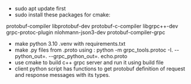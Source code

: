 - sudo apt update first
- sudo install these packages for cmake:

protobuf-compiler 
libprotobuf-dev
protobuf-c-compiler
libgrpc++-dev
grpc-protoc-plugin
nlohmann-json3-dev
protobuf-compiler-grpc

- make python 3.10 .venv with requirements.txt
- make .py files from .proto using : python -m grpc_tools.protoc -I. --python_out=. --grpc_python_out=. echo.proto
- use cmake to build c++ grpc server and run it using build file
- client python script has functions to get protobuf definition of request and response messages with its types.
